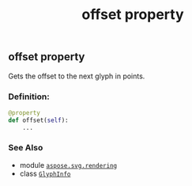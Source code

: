 ﻿---
title: offset property
second_title: Aspose.SVG for Python via .NET API References
description: 
type: docs
weight: 40
url: /python-net/aspose.svg.rendering/glyphinfo/offset/
is_root: false
---

## offset property


Gets the offset to the next glyph in points.
### Definition:
```python
@property
def offset(self):
    ...
```

### See Also
* module [`aspose.svg.rendering`](../../)
* class [`GlyphInfo`](/svg/python-net/aspose.svg.rendering/glyphinfo)
